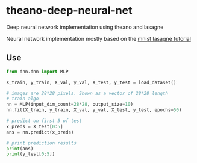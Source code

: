 # theano-deep-neural-net
Deep neural network implementation using theano and lasagne

Neural network implementation mostly based on the [mnist lasagne tutorial](https://github.com/Lasagne/Lasagne/blob/master/examples/mnist.py)    

## Use
```python
from dnn.dnn import MLP

X_train, y_train, X_val, y_val, X_test, y_test = load_dataset()

# images are 28*28 pixels. Shown as a vector of 28*28 length
# train algo
nn = MLP(input_dim_count=28*28, output_size=10)
nn.fit(X_train, y_train, X_val, y_val, X_test, y_test, epochs=50)

# predict on first 5 of test
x_preds = X_test[0:5]
ans = nn.predict(x_preds)

# print prediction results
print(ans)
print(y_test[0:5])

```
